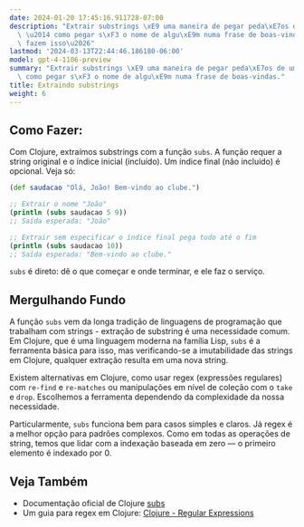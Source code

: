 ```yaml
---
date: 2024-01-20 17:45:16.911728-07:00
description: "Extrair substrings \xE9 uma maneira de pegar peda\xE7os de uma string\
  \ \u2014 como pegar s\xF3 o nome de algu\xE9m numa frase de boas-vindas. Programadores\
  \ fazem isso\u2026"
lastmod: '2024-03-13T22:44:46.186180-06:00'
model: gpt-4-1106-preview
summary: "Extrair substrings \xE9 uma maneira de pegar peda\xE7os de uma string \u2014\
  \ como pegar s\xF3 o nome de algu\xE9m numa frase de boas-vindas."
title: Extraindo substrings
weight: 6
---
```


## Como Fazer:
Com Clojure, extraímos substrings com a função `subs`. A função requer a string original e o índice inicial (incluído). Um índice final (não incluído) é opcional. Veja só:

```Clojure
(def saudacao "Olá, João! Bem-vindo ao clube.")

;; Extrair o nome "João"
(println (subs saudacao 5 9))
;; Saída esperada: "João"

;; Extrair sem especificar o índice final pega tudo até o fim
(println (subs saudacao 10))
;; Saída esperada: "Bem-vindo ao clube."
```
`subs` é direto: dê o que começar e onde terminar, e ele faz o serviço.

## Mergulhando Fundo
A função `subs` vem da longa tradição de linguagens de programação que trabalham com strings - extração de substring é uma necessidade comum. Em Clojure, que é uma linguagem moderna na família Lisp, `subs` é a ferramenta básica para isso, mas verificando-se a imutabilidade das strings em Clojure, qualquer extração resulta em uma nova string.

Existem alternativas em Clojure, como usar regex (expressões regulares) com `re-find` e `re-matches` ou manipulações em nível de coleção com o `take` e `drop`. Escolhemos a ferramenta dependendo da complexidade da nossa necessidade.

Particularmente, `subs` funciona bem para casos simples e claros. Já regex é a melhor opção para padrões complexos. Como em todas as operações de string, temos que lidar com a indexação baseada em zero — o primeiro elemento é indexado por 0.

## Veja Também
- Documentação oficial de Clojure [subs](https://clojuredocs.org/clojure.core/subs)
- Um guia para regex em Clojure: [Clojure - Regular Expressions](https://www.tutorialspoint.com/clojure/clojure_regular_expressions.htm)
